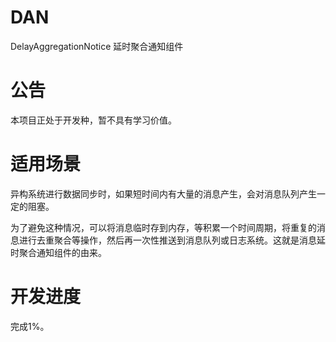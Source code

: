 # DAN
DelayAggregationNotice 
延时聚合通知组件

# 公告
本项目正处于开发种，暂不具有学习价值。
# 适用场景
异构系统进行数据同步时，如果短时间内有大量的消息产生，会对消息队列产生一定的阻塞。

为了避免这种情况，可以将消息临时存到内存，等积累一个时间周期，将重复的消息进行去重聚合等操作，然后再一次性推送到消息队列或日志系统。这就是消息延时聚合通知组件的由来。
# 开发进度
完成1%。
